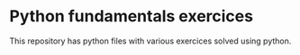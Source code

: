 # Python fundamentals exercices

This repository has python files with various exercices solved using python.
